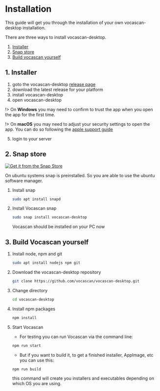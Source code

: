 # Installation

This guide will get you through the installation of your own vocascan-desktop installation.

There are three ways to install vocascan-desktop.

1. [Installer](#_1-installer)
2. [Snap store](#_2-snap-store)
3. [Build vocascan yourself](#_3-build-vocascan-yourself)

## 1. Installer

1. goto the vocascan-desktop [release page](https://github.com/vocascan/vocascan-desktop/releases)
2. download the latest release for your platform
3. install vocascan-desktop
4. open vocascan-desktop

!> On **Windows** you may need to confirm to trust the app when you open the app for the first time.

!> On **macOS** you may need to adjust your security settings to open the app. You can do so following the
[apple support guide](https://support.apple.com/guide/mac-help/mh40616/mac)

5. login to your server

## 2. Snap store

[![Get it from the Snap Store](https://snapcraft.io/static/images/badges/en/snap-store-black.svg)](https://snapcraft.io/vocascan-desktop)

On ubuntu systems snap is preinstalled. So you are able to use the ubuntu software manager.

1. Install snap

   ```bash
   sudo apt install snapd
   ```

2. Install Vocascan snap

   ```bash
   sudo snap install vocascan-desktop
   ```

   Vocascan should be installed on your PC now

## 3. Build Vocascan yourself

1. Install node, npm and git

   ```bash
   sudo apt install nodejs npm git
   ```

2. Download the vocascan-desktop repository

   ```bash
   git clone https://github.com/vocascan/vocascan-desktop.git
   ```

3. Change directory

   ```bash
   cd vocascan-desktop
   ```

4. Install npm packages

   ```bash
   npm install
   ```

5. Start Vocascan

   - For testing you can run Vocascan via the command line:

   ```bash
   npm run start
   ```

   - But if you want to build it, to get a finished installer, AppImage, etc you can use this:

   ```bash
   npm run build
   ```

   this command will create you installers and executables depending on which OS you are using.

